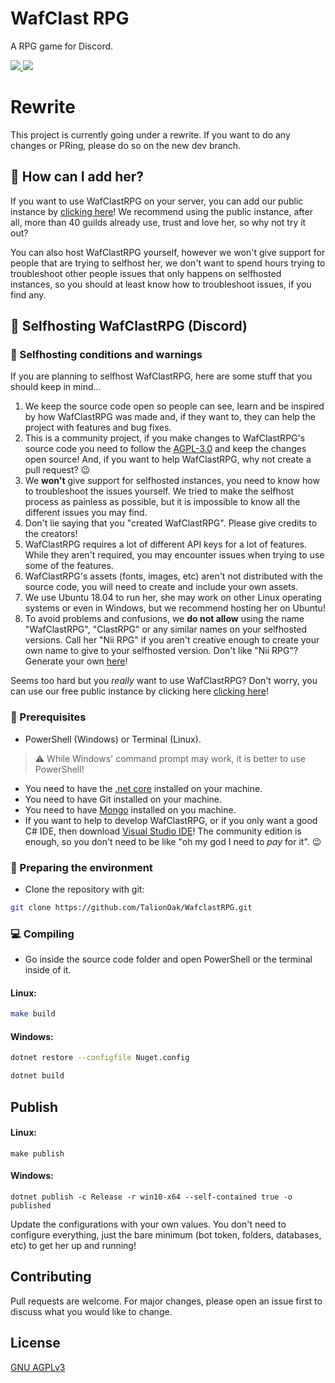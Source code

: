 # WafClast RPG

A RPG game for Discord.

<a href="https://github.com/TalionOak/WafclastRPG/blob/WafclastRPG/LICENSE"><img src="https://img.shields.io/badge/license-AGPL%20v3-lightgray.svg">
<a href="https://discord.gg/MAR4NFq"><img src="https://discordapp.com/api/guilds/732102804654522470/widget.png"></a>

# Rewrite
This project is currently going under a rewrite. If you want to do any changes or PRing, please do so on the new dev branch.

## 🤔 How can I add her?

If you want to use WafClastRPG on your server, you can add our public instance by [clicking here](https://discord.com/oauth2/authorize?client_id=732598033962762402&permissions=388160&scope=bot)! We recommend using the public instance, after all, more than 40 guilds already use, trust and love her, so why not try it out?

You can also host WafClastRPG yourself, however we won't give support for people that are trying to selfhost her, we don't want to spend hours trying to troubleshoot other people issues that only happens on selfhosted instances, so you should at least know how to troubleshoot issues, if you find any.


## 🚀 Selfhosting WafClastRPG (Discord)

### 📜 Selfhosting conditions and warnings
If you are planning to selfhost WafClastRPG, here are some stuff that you should keep in mind...
1. We keep the source code open so people can see, learn and be inspired by how WafClastRPG was made and, if they want to, they can help the project with features and bug fixes.
2. This is a community project, if you make changes to WafClastRPG's source code you need to follow the [AGPL-3.0](LICENSE) and keep the changes open source! And, if you want to help WafClastRPG, why not create a pull request? 😉
3. We **won't** give support for selfhosted instances, you need to know how to troubleshoot the issues yourself. We tried to make the selfhost process as painless as possible, but it is impossible to know all the different issues you may find.
4. Don't lie saying that you "created WafClastRPG". Please give credits to the creators!
5. WafClastRPG requires a lot of different API keys for a lot of features. While they aren't required, you may encounter issues when trying to use some of the features.
6. WafClastRPG's assets (fonts, images, etc) aren't not distributed with the source code, you will need to create and include your own assets.
7. We use Ubuntu 18.04 to run her, she may work on other Linux operating systems or even in Windows, but we recommend hosting her on Ubuntu!
8. To avoid problems and confusions, we **do not allow** using the name "WafClastRPG", "ClastRPG" or any similar names on your selfhosted versions. Call her "Nii RPG" if you aren't creative enough to create your own name to give to your selfhosted version. Don't like "Nii RPG"? Generate your own [here](https://www.behindthename.com/random/)!

Seems too hard but you *really* want to use WafClastRPG? Don't worry, you can use our free public instance by clicking here [clicking here](https://discord.gg/MAR4NFq)!


### 👷 Prerequisites

* PowerShell (Windows) or Terminal (Linux).
> ⚠️ While Windows' command prompt may work, it is better to use PowerShell!
* You need to have the [.net core](https://dotnet.microsoft.com/download/dotnet-core/3.1) installed on your machine.
* You need to have Git installed on your machine.
* You need to have [Mongo](https://www.mongodb.com/) installed on you machine.
* If you want to help to develop WafClastRPG, or if you only want a good C# IDE, then download [Visual Studio IDE](https://visualstudio.microsoft.com/pt-br/)! The community edition is enough, so you don't need to be like "oh my god I need to *pay* for it". 😉

### 🧹 Preparing the environment
* Clone the repository with git:
```bash
git clone https://github.com/TalionOak/WafclastRPG.git
```

### 💻 Compiling
* Go inside the source code folder and open PowerShell or the terminal inside of it.

#### Linux:

```bash
make build
```

#### Windows:
```bash
dotnet restore --configfile Nuget.config

dotnet build
```

## Publish

#### Linux:

```shell
make publish
```

#### Windows:
```shell
dotnet publish -c Release -r win10-x64 --self-contained true -o published
```
Update the configurations with your own values. You don't need to configure everything, just the bare minimum (bot token, folders, databases, etc) to get her up and running!

## Contributing
Pull requests are welcome. For major changes, please open an issue first to discuss what you would like to change.

## License
[GNU AGPLv3](https://choosealicense.com/licenses/agpl-3.0/)
